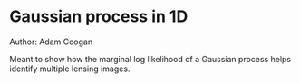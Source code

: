 # Gaussian process in 1D

Author: Adam Coogan

Meant to show how the marginal log likelihood of a Gaussian process helps
identify multiple lensing images.
